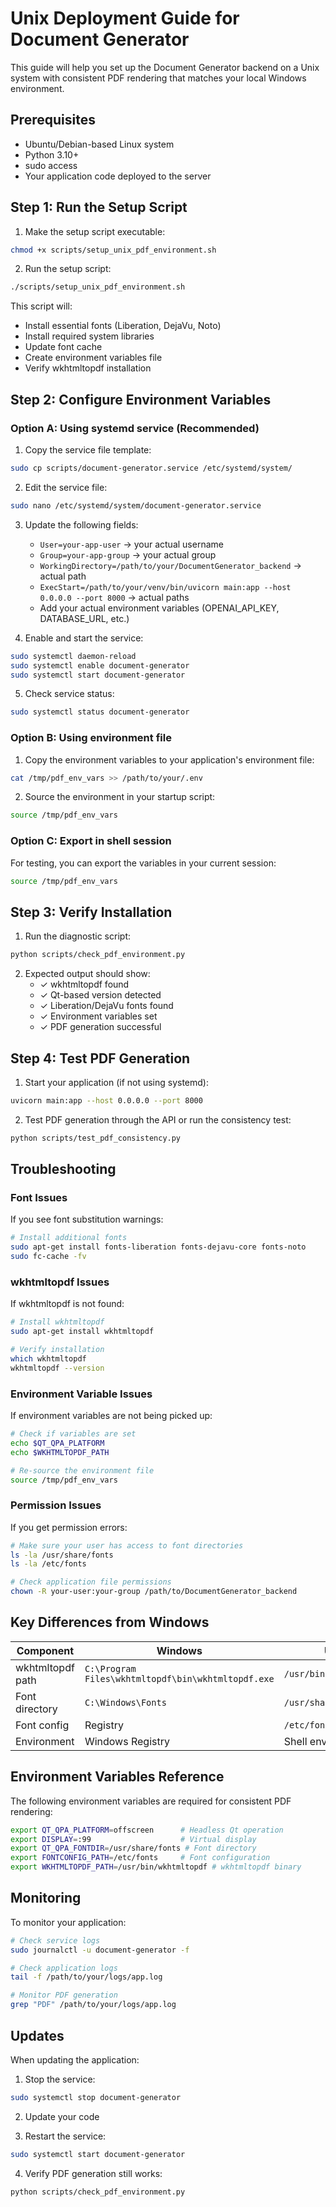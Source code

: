 # Unix Deployment Guide for Document Generator

This guide will help you set up the Document Generator backend on a Unix system with consistent PDF rendering that matches your local Windows environment.

## Prerequisites

- Ubuntu/Debian-based Linux system
- Python 3.10+
- sudo access
- Your application code deployed to the server

## Step 1: Run the Setup Script

1. Make the setup script executable:
```bash
chmod +x scripts/setup_unix_pdf_environment.sh
```

2. Run the setup script:
```bash
./scripts/setup_unix_pdf_environment.sh
```

This script will:
- Install essential fonts (Liberation, DejaVu, Noto)
- Install required system libraries
- Update font cache
- Create environment variables file
- Verify wkhtmltopdf installation

## Step 2: Configure Environment Variables

### Option A: Using systemd service (Recommended)

1. Copy the service file template:
```bash
sudo cp scripts/document-generator.service /etc/systemd/system/
```

2. Edit the service file:
```bash
sudo nano /etc/systemd/system/document-generator.service
```

3. Update the following fields:
   - `User=your-app-user` → your actual username
   - `Group=your-app-group` → your actual group
   - `WorkingDirectory=/path/to/your/DocumentGenerator_backend` → actual path
   - `ExecStart=/path/to/your/venv/bin/uvicorn main:app --host 0.0.0.0 --port 8000` → actual paths
   - Add your actual environment variables (OPENAI_API_KEY, DATABASE_URL, etc.)

4. Enable and start the service:
```bash
sudo systemctl daemon-reload
sudo systemctl enable document-generator
sudo systemctl start document-generator
```

5. Check service status:
```bash
sudo systemctl status document-generator
```

### Option B: Using environment file

1. Copy the environment variables to your application's environment file:
```bash
cat /tmp/pdf_env_vars >> /path/to/your/.env
```

2. Source the environment in your startup script:
```bash
source /tmp/pdf_env_vars
```

### Option C: Export in shell session

For testing, you can export the variables in your current session:
```bash
source /tmp/pdf_env_vars
```

## Step 3: Verify Installation

1. Run the diagnostic script:
```bash
python scripts/check_pdf_environment.py
```

2. Expected output should show:
   - ✓ wkhtmltopdf found
   - ✓ Qt-based version detected
   - ✓ Liberation/DejaVu fonts found
   - ✓ Environment variables set
   - ✓ PDF generation successful

## Step 4: Test PDF Generation

1. Start your application (if not using systemd):
```bash
uvicorn main:app --host 0.0.0.0 --port 8000
```

2. Test PDF generation through the API or run the consistency test:
```bash
python scripts/test_pdf_consistency.py
```

## Troubleshooting

### Font Issues
If you see font substitution warnings:
```bash
# Install additional fonts
sudo apt-get install fonts-liberation fonts-dejavu-core fonts-noto
sudo fc-cache -fv
```

### wkhtmltopdf Issues
If wkhtmltopdf is not found:
```bash
# Install wkhtmltopdf
sudo apt-get install wkhtmltopdf

# Verify installation
which wkhtmltopdf
wkhtmltopdf --version
```

### Environment Variable Issues
If environment variables are not being picked up:
```bash
# Check if variables are set
echo $QT_QPA_PLATFORM
echo $WKHTMLTOPDF_PATH

# Re-source the environment file
source /tmp/pdf_env_vars
```

### Permission Issues
If you get permission errors:
```bash
# Make sure your user has access to font directories
ls -la /usr/share/fonts
ls -la /etc/fonts

# Check application file permissions
chown -R your-user:your-group /path/to/DocumentGenerator_backend
```

## Key Differences from Windows

| Component | Windows | Unix |
|-----------|---------|------|
| wkhtmltopdf path | `C:\Program Files\wkhtmltopdf\bin\wkhtmltopdf.exe` | `/usr/bin/wkhtmltopdf` |
| Font directory | `C:\Windows\Fonts` | `/usr/share/fonts` |
| Font config | Registry | `/etc/fonts` |
| Environment | Windows Registry | Shell environment |

## Environment Variables Reference

The following environment variables are required for consistent PDF rendering:

```bash
export QT_QPA_PLATFORM=offscreen      # Headless Qt operation
export DISPLAY=:99                    # Virtual display
export QT_QPA_FONTDIR=/usr/share/fonts # Font directory
export FONTCONFIG_PATH=/etc/fonts     # Font configuration
export WKHTMLTOPDF_PATH=/usr/bin/wkhtmltopdf # wkhtmltopdf binary
```

## Monitoring

To monitor your application:

```bash
# Check service logs
sudo journalctl -u document-generator -f

# Check application logs
tail -f /path/to/your/logs/app.log

# Monitor PDF generation
grep "PDF" /path/to/your/logs/app.log
```

## Updates

When updating the application:

1. Stop the service:
```bash
sudo systemctl stop document-generator
```

2. Update your code

3. Restart the service:
```bash
sudo systemctl start document-generator
```

4. Verify PDF generation still works:
```bash
python scripts/check_pdf_environment.py
``` 
